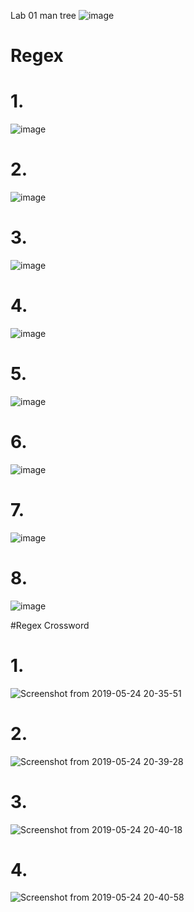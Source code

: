 Lab 01
man tree
![image](https://user-images.githubusercontent.com/40375246/58339232-1f8a0f80-7e17-11e9-985c-7e3044ef05e7.png)
# Regex
# 1.
![image](https://user-images.githubusercontent.com/40375246/58341711-d937af00-7e1c-11e9-98b3-7c779bcba5d4.png)
# 2.
![image](https://user-images.githubusercontent.com/40375246/58341966-7d215a80-7e1d-11e9-821c-f246e92a4ebd.png)
# 3.
![image](https://user-images.githubusercontent.com/40375246/58344588-1f444100-7e24-11e9-97fb-bee83d274f0e.png)
# 4.
![image](https://user-images.githubusercontent.com/40375246/58344698-6af6ea80-7e24-11e9-9b06-9a736bcc8045.png)
# 5.
![image](https://user-images.githubusercontent.com/40375246/58344888-f1133100-7e24-11e9-8cb3-5ce42bdd6988.png)
# 6.
![image](https://user-images.githubusercontent.com/40375246/58344919-06885b00-7e25-11e9-8775-4c98b5e881a9.png)
# 7.
![image](https://user-images.githubusercontent.com/40375246/58345318-0fc5f780-7e26-11e9-9404-76da334a5c3a.png)
# 8.
![image](https://user-images.githubusercontent.com/40375246/58345453-66333600-7e26-11e9-9974-fd90ddee7fcf.png)


#Regex Crossword
# 1.
![Screenshot from 2019-05-24 20-35-51](https://user-images.githubusercontent.com/40375246/58362286-95b46380-7e63-11e9-99f5-1ac9edc8cf33.png)
# 2.
![Screenshot from 2019-05-24 20-39-28](https://user-images.githubusercontent.com/40375246/58362351-13786f00-7e64-11e9-88d1-f5e72f696373.png)
# 3.
![Screenshot from 2019-05-24 20-40-18](https://user-images.githubusercontent.com/40375246/58362365-2e4ae380-7e64-11e9-8b16-07d74c3cf8b8.png)
# 4.
![Screenshot from 2019-05-24 20-40-58](https://user-images.githubusercontent.com/40375246/58362376-44f13a80-7e64-11e9-8a0b-04e3b3175e59.png)
